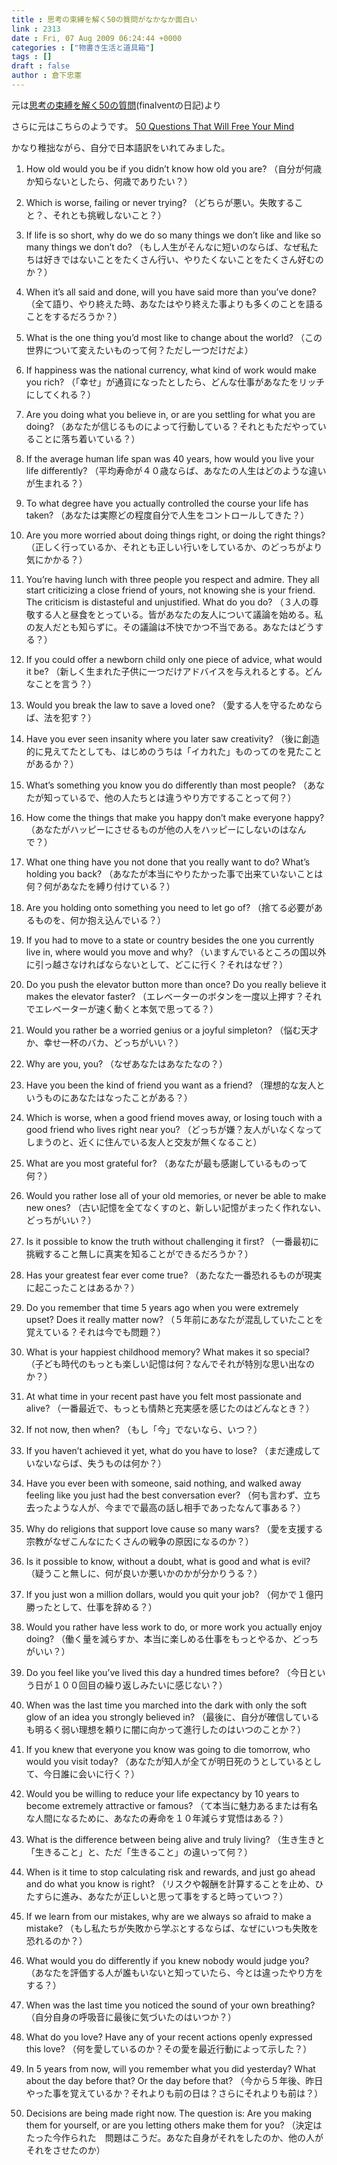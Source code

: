 ```yaml
---
title : 思考の束縛を解く50の質問がなかなか面白い
link : 2313
date : Fri, 07 Aug 2009 06:24:44 +0000
categories : ["物書き生活と道具箱"]
tags : []
draft : false
author : 倉下忠憲
---
```


元は<a href="http://d.hatena.ne.jp/finalvent/20090806/1249525203">思考の束縛を解く50の質問</a>(finalventの日記)より

さらに元はこちらのようです。
<a href="http://www.marcandangel.com/2009/07/13/50-questions-that-will-free-your-mind/">50 Questions That Will Free Your Mind</a>

かなり稚拙ながら、自分で日本語訳をいれてみました。

   1. How old would you be if you didn’t know how old you are?
（自分が何歳か知らないとしたら、何歳でありたい？）

   2. Which is worse, failing or never trying?
（どちらが悪い。失敗すること？、それとも挑戦しないこと？）

   3. If life is so short, why do we do so many things we don’t like and like so many things we don’t do?
（もし人生がそんなに短いのならば、なぜ私たちは好きではないことをたくさん行い、やりたくないことをたくさん好むのか？）

   4. When it’s all said and done, will you have said more than you’ve done?
（全て語り、やり終えた時、あなたはやり終えた事よりも多くのことを語ることをするだろうか？）

   5. What is the one thing you’d most like to change about the world?
（この世界について変えたいものって何？ただし一つだけだよ）

   6. If happiness was the national currency, what kind of work would make you rich?
（「幸せ」が通貨になったとしたら、どんな仕事があなたをリッチにしてくれる？）

   7. Are you doing what you believe in, or are you settling for what you are doing?
（あなたが信じるものによって行動している？それともただやっていることに落ち着いている？）

   8. If the average human life span was 40 years, how would you live your life differently?
（平均寿命が４０歳ならば、あなたの人生はどのような違いが生まれる？）

   9. To what degree have you actually controlled the course your life has taken?
（あなたは実際どの程度自分で人生をコントロールしてきた？）

  10. Are you more worried about doing things right, or doing the right things?
（正しく行っているか、それとも正しい行いをしているか、のどっちがより気にかかる？）

  11. You’re having lunch with three people you respect and admire.  They all start criticizing a close friend of yours, not knowing she is your friend.  The criticism is distasteful and unjustified.  What do you do?
（３人の尊敬する人と昼食をとっている。皆があなたの友人について議論を始める。私の友人だとも知らずに。その議論は不快でかつ不当である。あなたはどうする？）

  12. If you could offer a newborn child only one piece of advice, what would it be?
（新しく生まれた子供に一つだけアドバイスを与えれるとする。どんなことを言う？）

  13. Would you break the law to save a loved one?
（愛する人を守るためならば、法を犯す？）

  14. Have you ever seen insanity where you later saw creativity?
（後に創造的に見えてたとしても、はじめのうちは「イカれた」ものってのを見たことがあるか？）

  15. What’s something you know you do differently than most people?
（あなたが知っているで、他の人たちとは違うやり方ですることって何？）

  16. How come the things that make you happy don’t make everyone happy?
（あなたがハッピーにさせるものが他の人をハッピーにしないのはなんで？）

  17. What one thing have you not done that you really want to do?  What’s holding you back?
（あなたが本当にやりたかった事で出来ていないことは何？何があなたを縛り付けている？）

  18. Are you holding onto something you need to let go of?
（捨てる必要があるものを、何か抱え込んでいる？）

  19. If you had to move to a state or country besides the one you currently live in, where would you move and why?
（いますんでいるところの国以外に引っ越さなければならないとして、どこに行く？それはなぜ？）

  20. Do you push the elevator button more than once?  Do you really believe it makes the elevator faster?
（エレベーターのボタンを一度以上押す？それでエレベーターが速く動くと本気で思ってる？）

  21. Would you rather be a worried genius or a joyful simpleton?
（悩む天才か、幸せ一杯のバカ、どっちがいい？）

  22. Why are you, you?
（なぜあなたはあなたなの？）

  23. Have you been the kind of friend you want as a friend?
（理想的な友人というものにあなたはなったことがある？）

  24. Which is worse, when a good friend moves away, or losing touch with a good friend who lives right near you?
（どっちが嫌？友人がいなくなってしまうのと、近くに住んでいる友人と交友が無くなること）

  25. What are you most grateful for?
（あなたが最も感謝しているものって何？）

  26. Would you rather lose all of your old memories, or never be able to make new ones?
（古い記憶を全てなくすのと、新しい記憶がまったく作れない、どっちがいい？）

  27. Is it possible to know the truth without challenging it first?
（一番最初に挑戦すること無しに真実を知ることができるだろうか？）

  28. Has your greatest fear ever come true?
（あたなた一番恐れるものが現実に起こったことはあるか？）

  29. Do you remember that time 5 years ago when you were extremely upset?  Does it really matter now?
（５年前にあなたが混乱していたことを覚えている？それは今でも問題？）

  30. What is your happiest childhood memory?  What makes it so special?
（子ども時代のもっとも楽しい記憶は何？なんでそれが特別な思い出なのか？）

  31. At what time in your recent past have you felt most passionate and alive?
（一番最近で、もっとも情熱と充実感を感じたのはどんなとき？）

  32. If not now, then when?
（もし「今」でないなら、いつ？）

  33. If you haven’t achieved it yet, what do you have to lose?
（まだ達成していないならば、失うものは何か？）

  34. Have you ever been with someone, said nothing, and walked away feeling like you just had the best conversation ever?
（何も言わず、立ち去ったような人が、今までで最高の話し相手であったなんて事ある？）

  35. Why do religions that support love cause so many wars?
（愛を支援する宗教がなぜこんなにたくさんの戦争の原因になるのか？）

  36. Is it possible to know, without a doubt, what is good and what is evil?
（疑うこと無しに、何が良いか悪いかのかが分かりうる？）

  37. If you just won a million dollars, would you quit your job?
（何かで１億円勝ったとして、仕事を辞める？）

  38. Would you rather have less work to do, or more work you actually enjoy doing?
（働く量を減らすか、本当に楽しめる仕事をもっとやるか、どっちがいい？）

  39. Do you feel like you’ve lived this day a hundred times before?
（今日という日が１００回目の繰り返しみたいに感じない？）

  40. When was the last time you marched into the dark with only the soft glow of an idea you strongly believed in?
（最後に、自分が確信しているも明るく弱い理想を頼りに闇に向かって進行したのはいつのことか？）

  41. If you knew that everyone you know was going to die tomorrow, who would you visit today?
（あなたが知人が全てが明日死のうとしているとして、今日誰に会いに行く？）

  42. Would you be willing to reduce your life expectancy by 10 years to become extremely attractive or famous?
（て本当に魅力あるまたは有名な人間になるために、あなたの寿命を１０年減らす覚悟はある？）

  43. What is the difference between being alive and truly living?
（生き生きと「生きること」と、ただ「生きること」の違いって何？）

  44. When is it time to stop calculating risk and rewards, and just go ahead and do what you know is right?
（リスクや報酬を計算することを止め、ひたすらに進み、あなたが正しいと思って事をすると時っていつ？）

  45. If we learn from our mistakes, why are we always so afraid to make a mistake?
（もし私たちが失敗から学ぶとするならば、なぜにいつも失敗を恐れるのか？）

  46. What would you do differently if you knew nobody would judge you?
（あなたを評価する人が誰もいないと知っていたら、今とは違ったやり方をする？）

  47. When was the last time you noticed the sound of your own breathing?
（自分自身の呼吸音に最後に気づいたのはいつか？）

  48. What do you love?  Have any of your recent actions openly expressed this love?
（何を愛しているのか？その愛を最近行動によって示した？）

  49. In 5 years from now, will you remember what you did yesterday?  What about the day before that?  Or the day before that?
（今から５年後、昨日やった事を覚えているか？それよりも前の日は？さらにそれよりも前は？）

  50. Decisions are being made right now.  The question is:  Are you making them for yourself, or are you letting others make them for you?
（決定はたった今作られた　問題はこうだ。あなた自身がそれをしたのか、他の人がそれをさせたのか）

